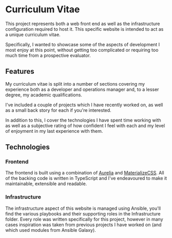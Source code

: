 # Curriculum Vitae
This project represents both a web front end as well as the infrastructure
configuration required to host it. This specific website is intended to act
as a unique curriculum vitae.

Specifically, I wanted to showcase some of the aspects of development I most
enjoy at this point, without getting too complicated or requiring too much
time from a prospective evaluator.

## Features
My curriculum vitae is split into a number of sections covering my experience
both as a developer and operations manager and, to a lesser degree, my academic
qualifications.

I've included a couple of projects which I have recently worked on, as well as
a small back story for each if you're interested.

In addition to this, I cover the technologies I have spent time working with as
well as a subjective rating of how confident I feel with each and my level of
enjoyment in my last experience with them.

## Technologies

### Frontend
The frontend is built using a combination of [Aurelia](http://aurelia.io) and
[MaterializeCSS](http://materializecss.com). All of the backing code is written
in TypeScript and I've endeavoured to make it maintainable, extensible and readable.

### Infrastructure
The infrastructure aspect of this website is managed using Ansible, you'll find the
various playbooks and their supporting roles in the Infrastructure folder. Every role
was written specifically for this project, however in many cases inspiration was taken
from previous projects I have worked on (and which used modules from Ansible Galaxy).